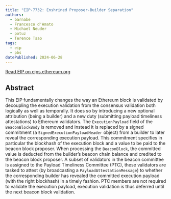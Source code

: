 ```yaml
---
title: "EIP-7732: Enshrined Proposer-Builder Separation"
authors:
  - barnabe
  - Francesco d'Amato
  - Michael Neuder
  - potuz
  - Terence Tsao
tags:
  - eip
  - pbs
datePublished: 2024-06-28
---
```


[Read EIP on eips.ethereum.org](https://eips.ethereum.org/EIPS/eip-7732)


## Abstract
This EIP fundamentally changes the way an Ethereum block is validated by decoupling the execution validation from the consensus validation both logically as well as temporally. It does so by introducing a new optional attribution (being a builder) and a new duty (submitting payload timeliness attestations) to Ethereum validators. The `ExecutionPayload` field of the `BeaconBlockBody` is removed and instead it is replaced by a signed commitment (a `SignedExecutionPayloadHeader` object) from a builder to later reveal the corresponding execution payload. This commitment specifies in particular the blockhash of the execution block and a value to be paid to the beacon block proposer. When processing the `BeaconBlock`, the committed value is deducted from the builder’s beacon chain balance and credited to the beacon block proposer. A subset of validators in the beacon committee is assigned to the Payload Timeliness Committee (PTC), these validators are tasked to attest (by broadcasting a `PayloadAttestationMessage`) to whether the corresponding builder has revealed the committed execution payload (with the right blockhash) in a timely fashion. PTC members are not required to validate the execution payload, execution validation is thus deferred until the next beacon block validation.
